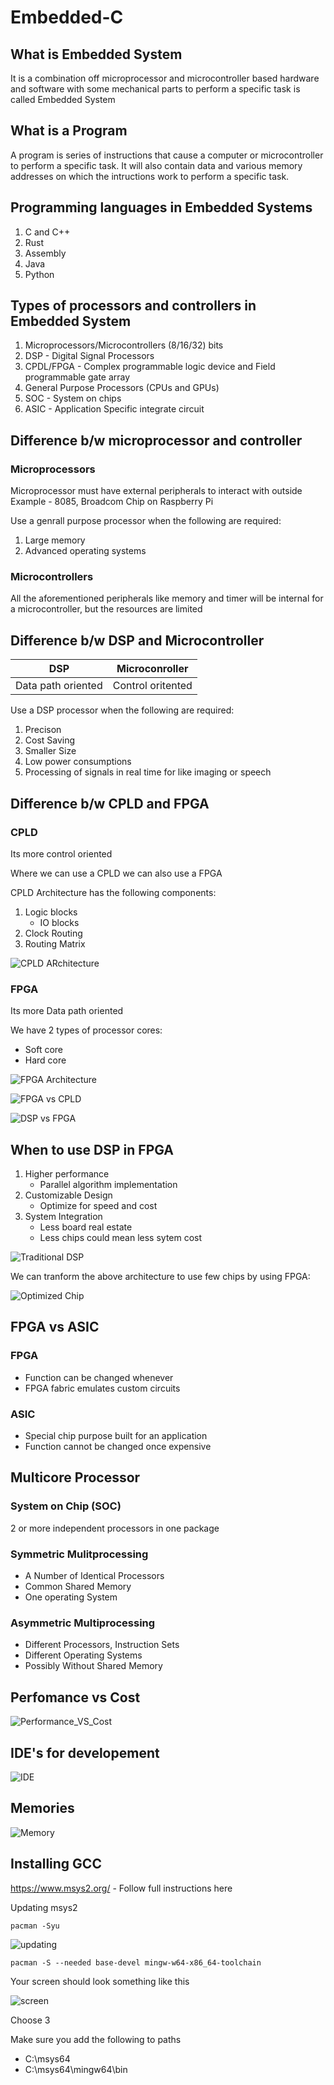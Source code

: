 # Embedded-C
## What is Embedded System

It is a combination off microprocessor and microcontroller based hardware and software with some mechanical parts to perform a specific task is called Embedded System

## What is a Program

A program is series of instructions that cause a computer or microcontroller to perform a specific task. It will also contain data and various memory addresses on which the intructions work to perform a specific task.

## Programming languages in Embedded Systems

1. C and C++
2. Rust
3. Assembly
4. Java
5. Python

## Types of processors and controllers in Embedded System

1. Microprocessors/Microcontrollers (8/16/32) bits
2. DSP - Digital Signal Processors
3. CPDL/FPGA - Complex programmable logic device and Field programmable gate array
4. General Purpose Processors (CPUs and GPUs)
5. SOC - System on chips
6. ASIC - Application Specific integrate circuit

## Difference b/w microprocessor and controller

### Microprocessors
Microprocessor must have external peripherals to interact with outside
Example - 8085, Broadcom Chip on Raspberry Pi

Use a genrall purpose processor when the following are required:

1. Large memory
2. Advanced operating systems

### Microcontrollers
All the aforementioned peripherals like memory and timer will be internal for a microcontroller, but the resources are limited

## Difference b/w DSP and Microcontroller

| DSP   | Microconroller |
| ----------- | ----------- |
| Data path oriented      | Control oritented     |

Use a DSP processor when the following are required:
1. Precison
2. Cost Saving
3. Smaller Size
4. Low power consumptions
5. Processing of signals in real time for like imaging or speech


## Difference b/w CPLD and FPGA

### CPLD
Its more control oriented

Where we can use a CPLD we can also use a FPGA

CPLD Architecture has the following components:

1. Logic blocks
    - IO blocks
2. Clock Routing
3. Routing Matrix

![CPLD ARchitecture](./img/Screenshot_20230112_111640.png)
### FPGA
Its more Data path oriented

We have 2 types of processor cores:

- Soft core
- Hard core

![FPGA Architecture](./img/Screenshot_20230112_113454.png)

![FPGA vs CPLD](./img/Screenshot_20230112_110602.png)

![DSP vs FPGA](./img/Screenshot_20230112_114040.png)

## When to use DSP in FPGA

1. Higher performance
    - Parallel algorithm implementation
2. Customizable Design
    - Optimize for speed and cost
3. System Integration
    - Less board real estate
    - Less chips could mean less sytem cost

![Traditional DSP](./img/Screenshot_20230112_125732.png)

We can tranform the above architecture to use few chips by using FPGA:

![Optimized Chip](./img/Screenshot_20230112_130100.png)
## FPGA vs ASIC
### FPGA
- Function can be changed whenever
- FPGA fabric emulates custom circuits
### ASIC
- Special chip purpose built for an application
- Function cannot be changed once expensive
## Multicore Processor
### System on Chip (SOC)
 2 or more independent processors in one package
### Symmetric Mulitprocessing
- A Number of Identical Processors
- Common Shared Memory
- One operating System

### Asymmetric Multiprocessing
- Different Processors, Instruction Sets
- Different Operating Systems
- Possibly Without Shared Memory

## Perfomance vs Cost

![Performance_VS_Cost](./img/Screenshot_20230130_231526.png)

## IDE's for developement

![IDE](./img/Screenshot_20230130_232109.png)

## Memories
![Memory](./img/Screenshot_20230130_233141.png)

## Installing GCC

https://www.msys2.org/ - Follow full instructions here

Updating msys2

```
pacman -Syu
```

![updating](./img/Screenshot_20230131_001944.png)

```
pacman -S --needed base-devel mingw-w64-x86_64-toolchain
```

Your screen should look something like this

![screen](./img/Screenshot_20230131_002442.png)

Choose 3

Make sure you add the following to paths

- C:\msys64
- C:\msys64\mingw64\bin

